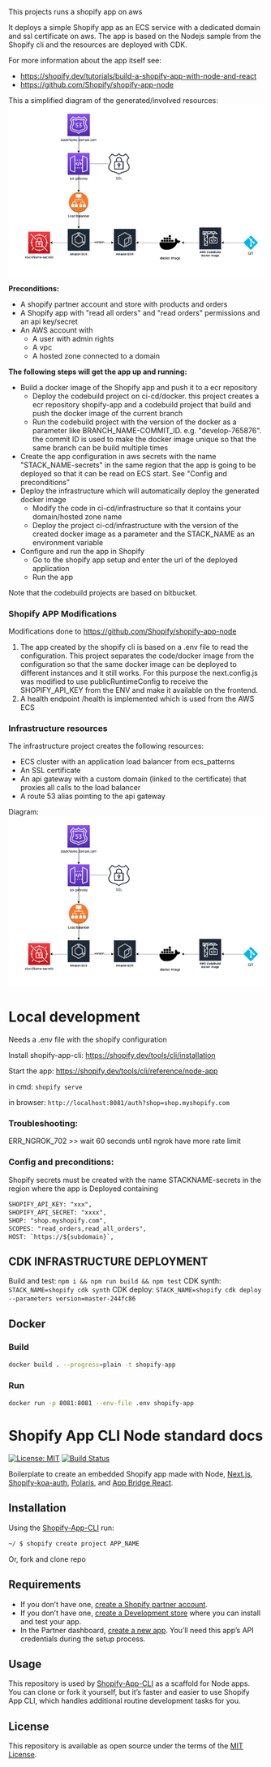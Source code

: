 This projects runs a shopify app on aws

It deploys a simple Shopify app as an ECS service with a dedicated domain and ssl certificate on aws. The app is based on the Nodejs sample from the Shopify cli and the resources are deployed with CDK.

For more information about the app itself see:

- https://shopify.dev/tutorials/build-a-shopify-app-with-node-and-react
- https://github.com/Shopify/shopify-app-node

This a simplified diagram of the generated/involved resources:
![Alt](resources.png)

**Preconditions:**

- A shopify partner account and store with products and orders
- A Shopify app with "read all orders" and "read orders" permissions and an api key/secret
- An AWS account with
  - A user with admin rights
  - A vpc
  - A hosted zone connected to a domain

**The following steps will get the app up and running:**

- Build a docker image of the Shopify app and push it to a ecr repository
  - Deploy the codebuild project on ci-cd/docker. this project creates a ecr repository shopify-app and a codebuild project that build and push the docker image of the current branch
  - Run the codebuild project with the version of the docker as a parameter like BRANCH_NAME-COMMIT_ID. e.g. "develop-765876". the commit ID is used to make the docker image unique so that the same branch can be build multiple times
- Create the app configuration in aws secrets with the name "STACK_NAME-secrets" in the same region that the app is going to be deployed so that it can be read on ECS start. See "Config and preconditions"
- Deploy the infrastructure which will automatically deploy the generated docker image
  - Modify the code in ci-cd/infrastructure so that it contains your domain/hosted zone name
  - Deploy the project ci-cd/infrastructure with the version of the created docker image as a parameter and the STACK_NAME as an environment variable
- Configure and run the app in Shopify
  - Go to the shopify app setup and enter the url of the deployed application
  - Run the app

Note that the codebuild projects are based on bitbucket.

### Shopify APP Modifications

Modifications done to https://github.com/Shopify/shopify-app-node

1. The app created by the shopify cli is based on a .env file to read the configuration. This project separates the code/docker image from the configuration so that the same docker image can be deployed to different instances and it still works. For this purpose the next.config.js was modified to use publicRuntimeConfig to receive the SHOPIFY_API_KEY from the ENV and make it available on the frontend.
2. A health endpoint /health is implemented which is used from the AWS ECS

### Infrastructure resources

The infrastructure project creates the following resources:

- ECS cluster with an application load balancer from ecs_patterns
- An SSL certificate
- An api gateway with a custom domain (linked to the certificate) that proxies all calls to the load balancer
- A route 53 alias pointing to the api gateway

Diagram:
![Alt](resources.png)

# Local development

Needs a .env file with the shopify configuration

Install shopify-app-cli: https://shopify.dev/tools/cli/installation

Start the app: https://shopify.dev/tools/cli/reference/node-app

in cmd:
`shopify serve`

in browser:
`http://localhost:8081/auth?shop=shop.myshopify.com`

### Troubleshooting:

ERR_NGROK_702 >> wait 60 seconds until ngrok have more rate limit

### Config and preconditions:

Shopify secrets must be created with the name STACKNAME-secrets in the region where the app is Deployed containing

```
SHOPIFY_API_KEY: "xxx",
SHOPIFY_API_SECRET: "xxxx",
SHOP: "shop.myshopify.com",
SCOPES: "read_orders,read_all_orders",
HOST: `https://${subdomain}`,
```

## CDK INFRASTRUCTURE DEPLOYMENT

Build and test: `npm i && npm run build && npm test`
CDK synth: `STACK_NAME=shopify cdk synth`
CDK deploy: `STACK_NAME=shopify cdk deploy --parameters version=master-244fc86`

## Docker

### Build

```sh
docker build . --progress=plain -t shopify-app
```

### Run

```sh
docker run -p 8081:8081 --env-file .env shopify-app
```

# Shopify App CLI Node standard docs

[![License: MIT](https://img.shields.io/badge/License-MIT-green.svg)](LICENSE.md)
[![Build Status](https://travis-ci.com/Shopify/shopify-app-node.svg?branch=master)](https://travis-ci.com/Shopify/shopify-app-node)

Boilerplate to create an embedded Shopify app made with Node, [Next.js](https://nextjs.org/), [Shopify-koa-auth](https://github.com/Shopify/quilt/tree/master/packages/koa-shopify-auth), [Polaris](https://github.com/Shopify/polaris-react), and [App Bridge React](https://shopify.dev/tools/app-bridge/react-components).

## Installation

Using the [Shopify-App-CLI](https://github.com/Shopify/shopify-app-cli) run:

```sh
~/ $ shopify create project APP_NAME
```

Or, fork and clone repo

## Requirements

- If you don’t have one, [create a Shopify partner account](https://partners.shopify.com/signup).
- If you don’t have one, [create a Development store](https://help.shopify.com/en/partners/dashboard/development-stores#create-a-development-store) where you can install and test your app.
- In the Partner dashboard, [create a new app](https://help.shopify.com/en/api/tools/partner-dashboard/your-apps#create-a-new-app). You’ll need this app’s API credentials during the setup process.

## Usage

This repository is used by [Shopify-App-CLI](https://github.com/Shopify/shopify-app-cli) as a scaffold for Node apps. You can clone or fork it yourself, but it’s faster and easier to use Shopify App CLI, which handles additional routine development tasks for you.

## License

This repository is available as open source under the terms of the [MIT License](https://opensource.org/licenses/MIT).
